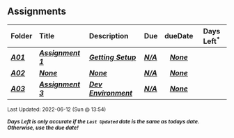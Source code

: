 ## Assignments

| Folder | Title | Description | Due | dueDate | Days Left<sup>*</sup> |
|:------|:------|:------|:------|:-----:|-----|
| ***<a href="https://github.com/rugbyprof/4443-Mobile-Apps_Summer22/tree/master/Assignments/A01">A01</a>*** | ***<a href="https://github.com/rugbyprof/4443-Mobile-Apps_Summer22/tree/master/Assignments/A01"> Assignment 1 </a>*** | ***<a href="https://github.com/rugbyprof/4443-Mobile-Apps_Summer22/tree/master/Assignments/A01"> Getting Setup</a>*** | ***<a href="https://github.com/rugbyprof/4443-Mobile-Apps_Summer22/tree/master/Assignments/A01">N/A</a>*** | ***<a href="https://github.com/rugbyprof/4443-Mobile-Apps_Summer22/tree/master/Assignments/A01">None</a>*** |  |
| ***<a href="https://github.com/rugbyprof/4443-Mobile-Apps_Summer22/tree/master/Assignments/A02">A02</a>*** | ***<a href="https://github.com/rugbyprof/4443-Mobile-Apps_Summer22/tree/master/Assignments/A02">None</a>*** | ***<a href="https://github.com/rugbyprof/4443-Mobile-Apps_Summer22/tree/master/Assignments/A02">None</a>*** | ***<a href="https://github.com/rugbyprof/4443-Mobile-Apps_Summer22/tree/master/Assignments/A02">N/A</a>*** | ***<a href="https://github.com/rugbyprof/4443-Mobile-Apps_Summer22/tree/master/Assignments/A02">None</a>*** |  |
| ***<a href="https://github.com/rugbyprof/4443-Mobile-Apps_Summer22/tree/master/Assignments/A03">A03</a>*** | ***<a href="https://github.com/rugbyprof/4443-Mobile-Apps_Summer22/tree/master/Assignments/A03"> Assignment 3 </a>*** | ***<a href="https://github.com/rugbyprof/4443-Mobile-Apps_Summer22/tree/master/Assignments/A03"> Dev Environment</a>*** | ***<a href="https://github.com/rugbyprof/4443-Mobile-Apps_Summer22/tree/master/Assignments/A03">N/A</a>*** | ***<a href="https://github.com/rugbyprof/4443-Mobile-Apps_Summer22/tree/master/Assignments/A03">None</a>*** |  |

<sup>Last Updated: 2022-06-12 (Sun @ 13:54)</sup> 

<sup>***Days Left is only accurate if the `Last Updated` date is the same as todays date. Otherwise, use the due date!***</sup> 
